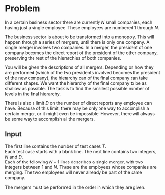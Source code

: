 # Problem

In a certain business sector there are currently $N$ small companies, each having just a single employee. These employees are numbered $1$ through $N$.

The business sector is about to be transformed into a monopoly. This will happen through a series of mergers, until there is only one company. A single merger involves two companies. In a merger, the president of one company becomes the direct report of the president of the other company, preserving the rest of the hierarchies of both companies.

You will be given the descriptions of all mergers. Depending on how they are performed (which of the two presidents involved becomes the president of the new company), the hierarchy can of the final company can take different shapes. We want the hierarchy of the final company to be as shallow as possible. The task is to find the smallest possible number of levels in the final hierarchy.

There is also a limit $D$ on the number of direct reports any employee can have. Because of this limit, there may be only one way to accomplish a certain merger, or it might even be impossible. However, there will always be some way to accomplish all the mergers.

## Input

The first line contains the number of test cases $T$.  
Each test case starts with a blank line. The next line contains two integers, $N$ and $D$.  
Each of the following $N-1$ lines describes a single merger, with two integers between $1$ and $N$. These are the employees whose companies are merging. The two employees will never already be part of the same company.

The mergers must be performed in the order in which they are given.
